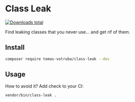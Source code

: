 # Class Leak

[![Downloads total](https://img.shields.io/packagist/dt/tomas-votruba/class-leak.svg?style=flat-square)](https://packagist.org/packages/tomas-votruba/class-leak/stats)

Find leaking classes that you never use... and get rif of them.

## Install

```bash
composer require tomas-votruba/class-leak --dev
```

## Usage

How to avoid it? Add check to your CI:

```bash
vendor/bin/class-leak .
```
